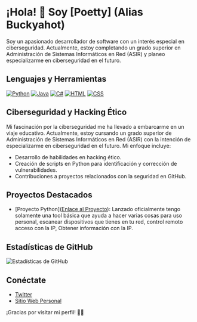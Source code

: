 # ¡Hola! 👋 Soy [Poetty] (Alias Buckyahot)

Soy un apasionado desarrollador de software con un interés especial en ciberseguridad. Actualmente, estoy completando un grado superior en Administración de Sistemas Informáticos en Red (ASIR) y planeo especializarme en ciberseguridad en el futuro.

## Lenguajes y Herramientas

[![Python](https://img.shields.io/badge/-Python-3776AB?style=flat&logo=python&logoColor=white)](https://www.python.org/)
[![Java](https://img.shields.io/badge/-Java-007396?style=flat&logo=java&logoColor=white)](https://www.java.com/)
[![C#](https://img.shields.io/badge/-C%23-239120?style=flat&logo=c-sharp&logoColor=white)](https://docs.microsoft.com/en-us/dotnet/csharp/)
[![HTML](https://img.shields.io/badge/-HTML-E34F26?style=flat&logo=html5&logoColor=white)](https://developer.mozilla.org/en-US/docs/Web/HTML)
[![CSS](https://img.shields.io/badge/-CSS-1572B6?style=flat&logo=css3&logoColor=white)](https://developer.mozilla.org/en-US/docs/Web/CSS)

## Ciberseguridad y Hacking Ético

Mi fascinación por la ciberseguridad me ha llevado a embarcarme en un viaje educativo. Actualmente, estoy cursando un grado superior de Administración de Sistemas Informáticos en Red (ASIR) con la intención de especializarme en ciberseguridad en el futuro. Mi enfoque incluye:

- Desarrollo de habilidades en hacking ético.
- Creación de scripts en Python para identificación y corrección de vulnerabilidades.
- Contribuciones a proyectos relacionados con la seguridad en GitHub.

## Proyectos Destacados

- [Proyecto Python]([Enlace al Proyecto](https://github.com/buckyahot/omec-tool/tree/main)): Lanzado oficialmente tengo solamente una tool básica que ayuda a hacer varias cosas para uso personal, escanear dispositivos que tienes en tu red, control remoto acceso con la IP, Obtener información con la IP.

## Estadísticas de GitHub

![Estadísticas de GitHub](https://github-readme-stats.vercel.app/api?username=buckyahot&show_icons=true&hide_border=true)

## Conéctate

- [Twitter](https://twitter.com/buckyahot)
- [Sitio Web Personal](https://www.poetty.dev)

¡Gracias por visitar mi perfil! 👨‍💻
